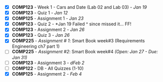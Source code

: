 - [x] **COMP123** - Week 1 - Cars and Date (Lab 02 and Lab 03) - *Jan 19*
- [x] **COMP123** - Quiz 1 - *Jan 12*
- [x] **COMP125** - Assignment 1 - *Jan 23*
- [x] **COMP123** - Quiz 2 - *Jan 19 
      Failed ^ since missed it... FF!
- [x] **COMP123** - Assignment 2 - *Jan 26*
- [x] **COMP123** - Quiz 3 - *Jan 26*
- [x] **COMP225** - *Assignment # 1*: Smart Book week#3 (Requirements Engineering ch7 part 1)
 - [ ] **COMP225** - *Assignment #2*: Smart Book week#4 *(Open: Jan 27 - Due: Jan 31)*
 - [ ] **COMP123** - Assignment 3 - *dFeb 2*
 - [ ] **COMP122** - DB - All Quizzes (1-10)
- [x] **COMP125** - Assignment 2 - *Feb 4*